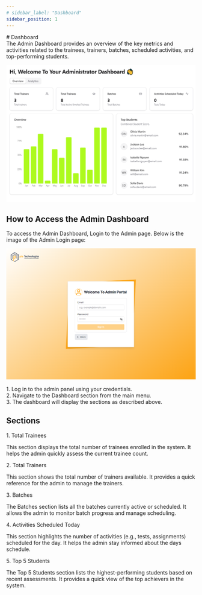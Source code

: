 ```yaml
---
# sidebar_label: "Dashboard"
sidebar_position: 1
---
```


<link rel="stylesheet" href="path/to/custom.css"/>
<div class="ml-5"> 
# Dashboard

<div class="mt-5">The Admin Dashboard provides an overview of the key metrics and activities related to the trainees, trainers, batches, scheduled activities, and top-performing students.</div>

<img src="https://github.com/aisaanwar62/Docusaurus-document/blob/main/static/img/admin-dashboard.png?raw=true
" class="w-auto h-auto my-8 border shadow-md"/>

## How to Access the Admin Dashboard

<div class="mt-5">To access the Admin Dashboard, Login to the Admin page. Below is the image of the Admin Login page:</div>

<img src="https://github.com/aisaanwar62/Docusaurus-document/blob/main/static/img/adminlogin.png?raw=true
" class="w-auto h-auto my-8 border shadow-md"/>

<div class="mt-5">1. Log in to the admin panel using your credentials.</div>
<div class="mt-5">2. Navigate to the Dashboard section from the main menu.</div>
<div class="mt-5">3. The dashboard will display the sections as described above.</div>

## Sections

<p class="font-semibold mt-3">1. Total Trainees</p>
<div class="mt-5">This section displays the total number of trainees enrolled in the system. It helps the admin quickly assess the current trainee count.</div>

<p class="font-semibold mt-3">2. Total Trainers</p>
<div class="mt-5">This section shows the total number of trainers available. It provides a quick reference for the admin to manage the trainers.</div>

<p class="font-semibold mt-3">3. Batches</p>
<div class="mt-5">The Batches section lists all the batches currently active or scheduled. It allows the admin to monitor batch progress and manage scheduling.</div>

<p class="font-semibold mt-3">4. Activities Scheduled Today</p>
<div class="mt-5">This section highlights the number of activities (e.g., tests, assignments) scheduled for the day. It helps the admin stay informed about the days schedule.</div>

<p class="font-semibold mt-3">5. Top 5 Students</p>
<div class="mt-5">The Top 5 Students section lists the highest-performing students based on recent assessments. It provides a quick view of the top achievers in the system.</div>

</div>
